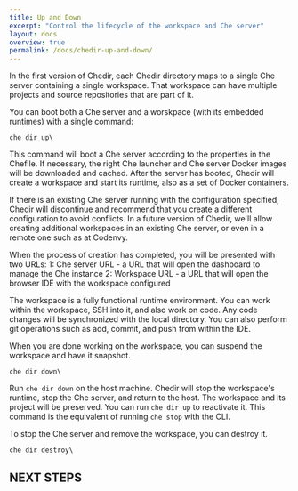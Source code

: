 ```yaml
---
title: Up and Down
excerpt: "Control the lifecycle of the workspace and Che server"
layout: docs
overview: true
permalink: /docs/chedir-up-and-down/
---
```

In the first version of Chedir, each Chedir directory maps to a single Che server containing a single workspace. That workspace can have multiple projects and source repositories that are part of it.

You can boot both a Che server and a worskpace (with its embedded runtimes) with a single command:
```shell  
che dir up\
```
This command will boot a Che server according to the properties in the Chefile. If necessary, the right Che launcher and Che server Docker images will be downloaded and cached. After the server has booted, Chedir will create a workspace and start its runtime, also as a set of Docker containers.

If there is an existing Che server running with the configuration specified, Chedir will discontinue and recommend that you create a different configuration to avoid conflicts. In a future version of Chedir, we'll allow creating additional workspaces in an existing Che server, or even in a remote one such as at Codenvy.

When the process of creation has completed, you will be presented with two URLs:
1: Che server URL - a URL that will open the dashboard to manage the Che instance
2: Workspace URL - a URL that will open the browser IDE with the workspace configured

The workspace is a fully functional runtime environment. You can work within the workspace, SSH into it, and also work on code. Any code changes will be synchronized with the local directory. You can also perform git operations such as add, commit, and push from within the IDE.

When you are done working on the workspace, you can suspend the workspace and have it snapshot.
```shell  
che dir down\
```
Run `che dir down` on the host machine. Chedir will stop the workspace's runtime, stop the Che server, and return to the host. The workspace and its project will be preserved.  You can run `che dir up` to reactivate it. This command is the equivalent of running `che stop` with the CLI.

To stop the Che server and remove the workspace, you can destroy it.
```shell  
che dir destroy\
```
## NEXT STEPS

